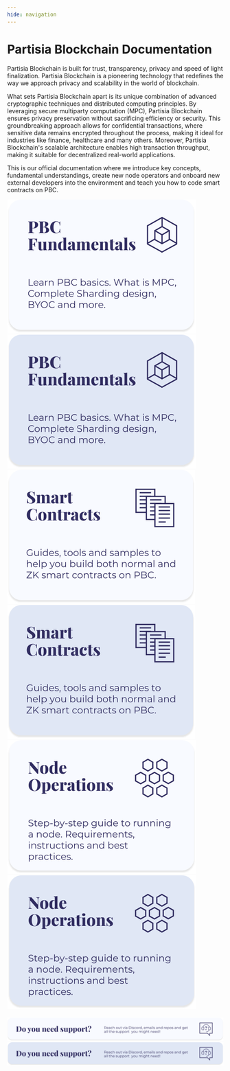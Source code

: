 ```yaml
---
hide: navigation
---
```


<div class="front-page-text-wrapper">

<h1 style="font-weight: bold;">Partisia Blockchain Documentation</h1>

<p>Partisia Blockchain is built for trust, transparency, privacy and speed of light finalization. Partisia Blockchain is a pioneering technology that redefines the way we approach privacy and scalability in the world of blockchain.</p>
<p>What sets Partisia Blockchain apart is its unique combination of advanced cryptographic techniques and distributed computing principles. By leveraging secure multiparty computation (MPC), Partisia Blockchain ensures privacy preservation without sacrificing efficiency or security. This groundbreaking approach allows for confidential transactions, where sensitive data remains encrypted throughout the process, making it ideal for industries like finance, healthcare and many others. Moreover, Partisia Blockchain's scalable architecture enables high transaction throughput, making it suitable for decentralized real-world applications. 
</p>
<p>This is our official documentation where we introduce key concepts, fundamental understandings, create new node operators and onboard new external developers into the environment and teach you how to code smart contracts on PBC.</p>

</div>

<div class="front-page-pictures-wrapper">
    <div class="front-page-hover-wrap">
        <a href="pbc-fundamentals/introduction-to-the-fundamentals.html">
            <img src="assets/categories/pbc-fundamentals.svg" alt="PBC Fundamentals" class="front-page-pictures front-page-pictures-top" />
        </a>
        <a href="pbc-fundamentals/introduction-to-the-fundamentals.html"> 
            <img src="assets/categories/pbc-fundamentals-hover.svg" alt="PBC Fundamentals" class="front-page-pictures-hover" />
        </a>
    </div>
    <div class="front-page-hover-wrap">
        <a href="smart-contracts/introduction-to-smart-contracts.html">
            <img src="assets/categories/smart-contracts.svg" alt="Smart Contracts" class="front-page-pictures front-page-pictures-top" />
        </a>
        <a href="smart-contracts/introduction-to-smart-contracts.html">
            <img src="assets/categories/smart-contracts-hover.svg" alt="Smart Contracts" class="front-page-pictures-hover" />
        </a>
    </div>
    <div class="front-page-hover-wrap">
        <a href="node-operations/start-running-a-node.html">
            <img src="assets/categories/node-operations.svg" alt="Node Operations" class="front-page-pictures front-page-pictures-top" />
        </a>
        <a href="node-operations/start-running-a-node.html">
            <img src="assets/categories/node-operations-hover.svg" alt="Smart Contracts" class="front-page-pictures-hover" />
        </a>
    </div>

<br>
<div class="front-page-hover-wrap">
    <a href="get-support-from-pbc-community.html">
        <img src="assets/categories/need-support.svg" alt="Need support?" class="front-page-pictures front-page-pictures-bot" />
    </a>
    <a href="get-support-from-pbc-community.html">
        <img src="assets/categories/need-support-hover.svg" alt="Smart Contracts" class="front-page-pictures-hover front-page-pictures-bot-hover" />
    </a>
</div>
<div class="front-page-hover-wrap">
    <a href="get-support-from-pbc-community.html">
        <img src="assets/categories/square-need-support.svg" alt="Need support?" class="front-page-pictures front-page-pictures-square front-page-pictures-top" style="display:none" />
    </a>
    <a href="get-support-from-pbc-community.html">
        <img src="assets/categories/square-need-support-hover.svg" alt="Smart Contracts" class="front-page-pictures-hover front-page-pictures-square-hover front-page-pictures-top"  style="display:none" />
    </a>
</div>
</div>

